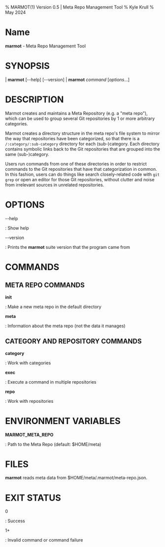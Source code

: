 % MARMOT(1) Version 0.5 | Meta Repo Management Tool
% Kyle Krull
% May 2024

<!---
man-pages reference: https://linux.die.net/man/7/man-pages
-->

# Name

**marmot** - Meta Repo Management Tool

# SYNOPSIS

| **marmot** [-\-help] [-\-version]
| **marmot** *command* [*options*...]

# DESCRIPTION

Marmot creates and maintains a Meta Repository (e.g. a "meta repo"), which can
be used to group several Git repositories by 1 or more arbitrary categories.

Marmot creates a directory structure in the meta repo's file system to mirror
the way that repositories have been categorized, so that there is a
`/:category/:sub-category` directory for each (sub-)category.  Each directory
contains symbolic links back to the Git repositories that are grouped into
the same (sub-)category.

Users run commands from one of these directories in order to restrict
commands to the Git repositories that have that categorization in common.
In this fashion, users can do things like search closely-related
code with `git grep` or open an editor for those Git repositories, without
clutter and noise from irrelevant sources in unrelated repositories.

# OPTIONS

-\-help

: Show help

-\-version

: Prints the **marmot** suite version that the program came from

# COMMANDS

## META REPO COMMANDS

**init**

: Make a new meta repo in the default directory

**meta**

: Information about the meta repo (not the data it manages)

## CATEGORY AND REPOSITORY COMMANDS

**category**

: Work with categories

**exec**

: Execute a command in multiple repositories

**repo**

: Work with repositories

# ENVIRONMENT VARIABLES

**MARMOT_META_REPO**

: Path to the Meta Repo (default: $HOME/meta)

# FILES

**marmot** reads meta data from $HOME/meta/.marmot/meta-repo.json.

# EXIT STATUS

0

: Success

1+

: Invalid command or command failure
